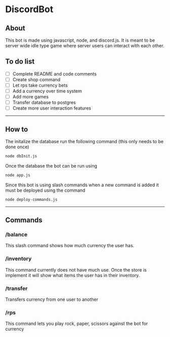# DiscordBot

## About

This bot is made using javascript, node, and discord.js. It is meant to be server wide idle type game where server users can interact with each other.

## To do list

- [ ] Complete README and code comments
- [ ] Create shop command
- [ ] Let rps take currency bets
- [ ] Add a currency over time system
- [ ] Add more games
- [ ] Transfer database to postgres
- [ ] Create more user interaction features

---

## How to

The initalize the database run the following command (this only needs to be done once)

```bash
node dbInit.js
```

Once the database the bot can be run using

```bash
node app.js
```

Since this bot is using slash commands when a new command is added it must be deployed using the command

```bash
node deploy-commands.js
```

---

## Commands

### /balance

This slash command shows how much currency the user has.

### /inventory

This command currently does not have much use. Once the store is implement it will show what items the user has in their inventory.

### /transfer

Transfers currency from one user to another

### /rps

This command lets you play rock, paper, scissors against the bot for currency
